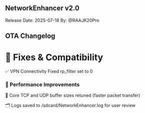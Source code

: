 ## NetworkEnhancer v2.0
Release Date: 2025-07-18
By: @RAAJK20Pro

## OTA Changelog

# 🔧 Fixes & Compatibility
✅ VPN Connectivity Fixed
rp_filter set to 0

### 🚀 Performance Improvements
📡 Core TCP and UDP buffer sizes retuned (faster packet transfer)

🗂️ Logs saved to /sdcard/NetworkEnhancer.log for user review
